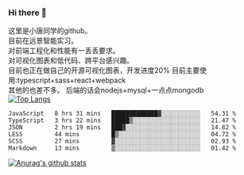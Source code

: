 ### Hi there 👋

这里是小唐同学的github。<br>
目前在远景智能实习。<br>
对前端工程化和性能有一丢丢要求。<br>
对可视化图表和低代码、跨平台感兴趣。<br>
目前也正在做自己的开源可视化图表，开发进度20%
目前主要使用:typescript+sass+react+webpack<br>
其他的也差不多。
后端的话会nodejs+mysql+一点点mongodb<br>
[![Top Langs](https://github-readme-stats.vercel.app/api/top-langs/?username=isaacttttttt&layout=compact)](https://github.com/anuraghazra/github-readme-stats)<br>
<!--START_SECTION:waka-->

```text
JavaScript   8 hrs 31 mins   █████████████▓░░░░░░░░░░░   54.31 %
TypeScript   3 hrs 22 mins   █████▒░░░░░░░░░░░░░░░░░░░   21.47 %
JSON         2 hrs 19 mins   ███▓░░░░░░░░░░░░░░░░░░░░░   14.82 %
LESS         44 mins         █▒░░░░░░░░░░░░░░░░░░░░░░░   04.72 %
SCSS         27 mins         ▓░░░░░░░░░░░░░░░░░░░░░░░░   02.93 %
Markdown     13 mins         ▒░░░░░░░░░░░░░░░░░░░░░░░░   01.42 %
```

<!--END_SECTION:waka-->

[![Anurag's github stats](https://github-readme-stats.vercel.app/api?username=isaacttttttt)](https://github.com/anuraghazra/github-readme-stats)

